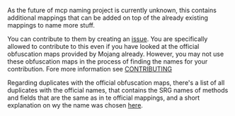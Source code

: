 As the future of mcp naming project is currently unknown, this contains additional mappings that can be added on top of the already existing mappings to name more stuff.

You can contribute to them by creating an [issue](https://github.com/noeppi-noeppi/MappingUtilities/issues/new?labels=enhancement&template=mappings.md). You are specifically allowed to contribute to this even if you have looked at the official obfuscation maps provided by Mojang already. However, you may not use these obfuscation maps in the process of finding the names for your contribution. Fore more information see [CONTRIBUTING](./CONTRIBUTING)

Regarding duplicates with the official obfuscation maps, there's a list of all duplicates with the official names, that contains the SRG names of methods and fields that are the same as in te official mappings, and a short explanation on wy the name was chosen [here](./official_duplicates.txt).